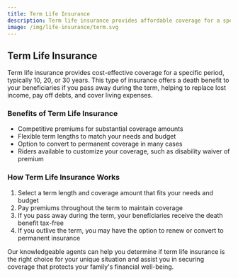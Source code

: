 ```yaml
---
title: Term Life Insurance
description: Term life insurance provides affordable coverage for a specific period, offering financial protection for your loved ones during your working years. Learn more about the benefits of term life insurance and how it can help you secure your family's future.
image: /img/life-insurance/term.svg
---
```


## Term Life Insurance

Term life insurance provides cost-effective coverage for a specific period, typically 10, 20, or 30 years. This type of insurance offers a death benefit to your beneficiaries if you pass away during the term, helping to replace lost income, pay off debts, and cover living expenses.

### Benefits of Term Life Insurance

- Competitive premiums for substantial coverage amounts
- Flexible term lengths to match your needs and budget
- Option to convert to permanent coverage in many cases
- Riders available to customize your coverage, such as disability waiver of premium

### How Term Life Insurance Works

1. Select a term length and coverage amount that fits your needs and budget
2. Pay premiums throughout the term to maintain coverage
3. If you pass away during the term, your beneficiaries receive the death benefit tax-free
4. If you outlive the term, you may have the option to renew or convert to permanent insurance

Our knowledgeable agents can help you determine if term life insurance is the right choice for your unique situation and assist you in securing coverage that protects your family's financial well-being.